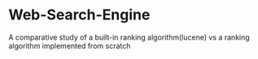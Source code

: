 # Web-Search-Engine
A comparative study of a built-in ranking algorithm(lucene) vs a ranking algorithm implemented from scratch
